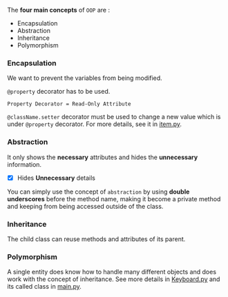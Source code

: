 The **four main concepts** of `OOP` are :
- Encapsulation
- Abstraction
- Inheritance
- Polymorphism

### Encapsulation

We want to prevent the variables from being modified.

`@property` decorator has to be used.

`Property Decorator = Read-Only Attribute`

`@className.setter` decorator must be used to change a new value which is under `@property` decorator. For more details, see it in [item.py](https://github.com/khinthandarkyaw98/Python_For_All/blob/main/Python_for_All/OOP/functionality/item.py).

### Abstraction

It only shows the **necessary** attributes and hides the **unnecessary** information.

- [x] Hides **Unnecessary** details 

You can simply use the concept of `abstraction` by using **double underscores** before the method name, making it become a private method and keeping from being accessed outside of the class.


### Inheritance

The child class can reuse methods and attributes of its parent.

### Polymorphism

A single entity does know how to handle many different objects and does work with the concept of inheritance. See more details in [Keyboard.py](https://github.com/khinthandarkyaw98/Python_For_All/blob/main/Python_for_All/OOP/functionality/keyboard.py) and its called class in [main.py](https://github.com/khinthandarkyaw98/Python_For_All/blob/main/Python_for_All/OOP/functionality/main.py).